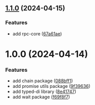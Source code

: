 ## [1.1.0](https://github.com/TheUnderScorer/zen/compare/chain-v1.0.0...chain-v1.1.0) (2024-04-15)

### Features

- add rpc-core ([67a61ae](https://github.com/TheUnderScorer/zen/commit/67a61ae1022a806075061578a325083412388df2))

# 1.0.0 (2024-04-14)

### Features

- add chain package ([088bff1](https://github.com/TheUnderScorer/zen/commit/088bff11e57707fdc172ecabe31f06b103a8e552))
- add promise utils package ([9f39636](https://github.com/TheUnderScorer/zen/commit/9f39636e5a74b94c04229163a15b48a85b4441b0))
- add typed-di library ([8e41747](https://github.com/TheUnderScorer/zen/commit/8e4174783f03b98d9e9cf17f2b33da52f3419d0d))
- add wait package ([f69f8f7](https://github.com/TheUnderScorer/zen/commit/f69f8f7a88203e26399c13e6ba8522d1daf29d41))
